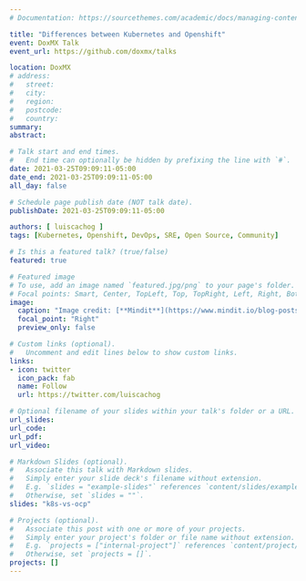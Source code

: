 ```yaml
---
# Documentation: https://sourcethemes.com/academic/docs/managing-content/

title: "Differences between Kubernetes and Openshift"
event: DoxMX Talk
event_url: https://github.com/doxmx/talks

location: DoxMX
# address:
#   street:
#   city:
#   region:
#   postcode:
#   country:
summary:
abstract:

# Talk start and end times.
#   End time can optionally be hidden by prefixing the line with `#`.
date: 2021-03-25T09:09:11-05:00
date_end: 2021-03-25T09:09:11-05:00
all_day: false

# Schedule page publish date (NOT talk date).
publishDate: 2021-03-25T09:09:11-05:00

authors: [ luiscachog ]
tags: [Kubernetes, Openshift, DevOps, SRE, Open Source, Community]

# Is this a featured talk? (true/false)
featured: true

# Featured image
# To use, add an image named `featured.jpg/png` to your page's folder.
# Focal points: Smart, Center, TopLeft, Top, TopRight, Left, Right, BottomLeft, Bottom, BottomRight.
image:
  caption: "Image credit: [**Mindit**](https://www.mindit.io/blog-posts/openshift-versus-kubernetes)"
  focal_point: "Right"
  preview_only: false

# Custom links (optional).
#   Uncomment and edit lines below to show custom links.
links:
- icon: twitter
  icon_pack: fab
  name: Follow
  url: https://twitter.com/luiscachog

# Optional filename of your slides within your talk's folder or a URL.
url_slides:
url_code:
url_pdf:
url_video:

# Markdown Slides (optional).
#   Associate this talk with Markdown slides.
#   Simply enter your slide deck's filename without extension.
#   E.g. `slides = "example-slides"` references `content/slides/example-slides.md`.
#   Otherwise, set `slides = ""`.
slides: "k8s-vs-ocp"

# Projects (optional).
#   Associate this post with one or more of your projects.
#   Simply enter your project's folder or file name without extension.
#   E.g. `projects = ["internal-project"]` references `content/project/deep-learning/index.md`.
#   Otherwise, set `projects = []`.
projects: []
---
```

